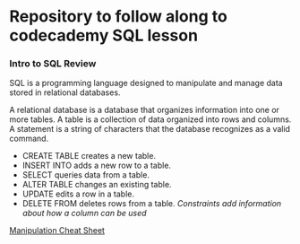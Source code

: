 # Repository to follow along to codecademy SQL lesson

### Intro to SQL Review
SQL is a programming language designed to manipulate and manage data stored in relational databases.

A relational database is a database that organizes information into one or more tables.
A table is a collection of data organized into rows and columns.
A statement is a string of characters that the database recognizes as a valid command.

* CREATE TABLE creates a new table.
* INSERT INTO adds a new row to a table.
* SELECT queries data from a table.
* ALTER TABLE changes an existing table.
* UPDATE edits a row in a table.
* DELETE FROM deletes rows from a table.
*Constraints add information about how a column can be used* 


[Manipulation Cheat Sheet](https://www.codecademy.com/learn/learn-sql/modules/learn-sql-manipulation/reference)
